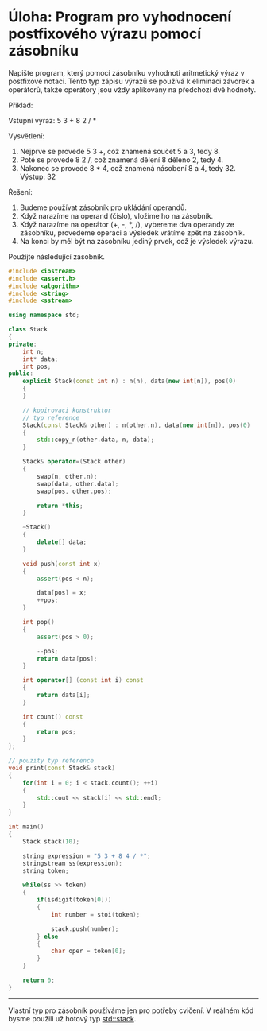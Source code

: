 # Úloha: Program pro vyhodnocení postfixového výrazu pomocí zásobníku

Napište program, který pomocí zásobníku vyhodnotí aritmetický výraz v postfixové notaci. Tento typ zápisu výrazů se používá k eliminaci závorek a operátorů, takže operátory jsou vždy aplikovány na předchozí dvě hodnoty.

Příklad:

Vstupní výraz: 5 3 + 8 2 / *

Vysvětlení:

1. Nejprve se provede 5 3 +, což znamená součet 5 a 3, tedy 8.
2. Poté se provede 8 2 /, což znamená dělení 8 děleno 2, tedy 4.
3. Nakonec se provede 8 * 4, což znamená násobení 8 a 4, tedy 32.
Výstup: 32

Řešení:
1. Budeme používat zásobník pro ukládání operandů.
2. Když narazíme na operand (číslo), vložíme ho na zásobník.
3. Když narazíme na operátor (+, -, *, /), vybereme dva operandy ze zásobníku, provedeme operaci a výsledek vrátíme zpět na zásobník.
4. Na konci by měl být na zásobníku jediný prvek, což je výsledek výrazu.

Použijte následující zásobník. 

```cpp
#include <iostream>
#include <assert.h>
#include <algorithm>
#include <string>
#include <sstream>

using namespace std;

class Stack
{
private:
    int n;
    int* data;
    int pos;
public:
    explicit Stack(const int n) : n(n), data(new int[n]), pos(0)
    {
    }

    // kopirovaci konstruktor
    // typ reference
    Stack(const Stack& other) : n(other.n), data(new int[n]), pos(0)
    {
        std::copy_n(other.data, n, data);
    }

    Stack& operator=(Stack other)
    {
        swap(n, other.n);
        swap(data, other.data);
        swap(pos, other.pos);

        return *this;
    }

    ~Stack()
    {
        delete[] data;
    }

    void push(const int x)
    {
        assert(pos < n);

        data[pos] = x;
        ++pos;
    }

    int pop()
    {
        assert(pos > 0);

        --pos;
        return data[pos];
    }

    int operator[] (const int i) const
    {
        return data[i];
    }

    int count() const
    {
        return pos;
    }
};

// pouzity typ reference
void print(const Stack& stack)
{
    for(int i = 0; i < stack.count(); ++i)
    {
        std::cout << stack[i] << std::endl;
    }
}

int main()
{
    Stack stack(10);

    string expression = "5 3 + 8 4 / *";
    stringstream ss(expression);
    string token;

    while(ss >> token)
    {
        if(isdigit(token[0]))
        {
            int number = stoi(token);

            stack.push(number);
        } else
        {
            char oper = token[0];
        }
    }

    return 0;
}

```
---
Vlastní typ pro zásobník používáme jen pro potřeby cvičení. V reálném kód bysme použili už hotový typ [std::stack](https://en.cppreference.com/w/cpp/container/stack).
